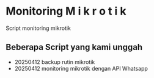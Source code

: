 #  Monitoring M i k r o t i k 
Script monitoring mikrotik

## Beberapa Script yang kami unggah
- 20250412 backup rutin mikrotik
- 20250412 monitoring mikrotik dengan API Whatsapp
 

